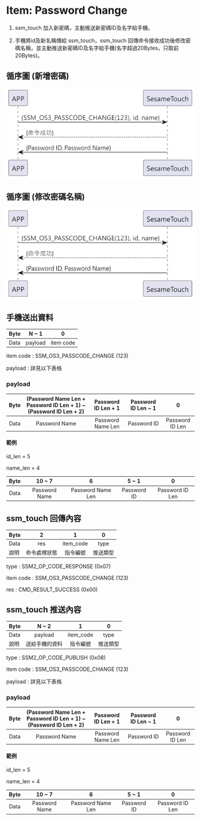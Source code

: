 # Item: Password Change

1. ssm_touch 加入新密碼，主動推送新密碼ID及名字給手機。
   
2. 手機將id及新名稱傳給 ssm_touch，ssm_touch 回傳命令接收成功後修改密碼名稱，並主動推送新密碼ID及名字給手機(名字超過20Bytes，只取前20Bytes)。

## 循序圖 (新增密碼)
<p align="left" >
  <img src="../src/pw_change/pw_change.png" alt="" title="">
</p>

## 循序圖 (修改密碼名稱)
<p align="left" >
  <img src="../src/pw_change/pw_change_name.png" alt="" title="">
</p>

## 手機送出資料
| Byte |N   ~    1| 0         |
|------|:---------:|:---------:|
| Data |payload| item code |

item code : SSM_OS3_PASSCODE_CHANGE (123)

payload : 詳見以下表格

### payload
| Byte | (Password Name Len + Password ID Len + 1) ~ (Password ID Len + 2) | Password ID Len + 1 | Password ID Len ~ 1 | 0           |
|:----:|:-----------------------------------------------------:|:---------------:|:---------------:|:-----------:|
| Data | Password Name                                             | Password Name Len   | Password ID         | Password ID Len |

#### 範例
id_len = 5

name_len = 4

| Byte | 10 ~ 7    | 6             | 5 ~ 1   | 0           |
|:----:|:---------:|:-------------:|:-------:|:-----------:|
| Data | Password Name | Password Name Len | Password ID | Password ID Len |

## ssm_touch 回傳內容
| Byte  | 2      | 1         | 0    |
|-------|:------:|:---------:|:----:|
| Data  | res    | item_code | type |
| 說明   | 命令處裡狀態 | 指令編號      | 推送類型 |

type : SSM2_OP_CODE_RESPONSE (0x07)

item code : SSM_OS3_PASSCODE_CHANGE (123)

res : CMD_RESULT_SUCCESS (0x00)


## ssm_touch 推送內容
| Byte | N ~ 2   | 1         | 0    |
|-------|:------:|:---------:|:----:|
| Data  | payload | item_code | type |
| 說明    | 送給手機的資料 | 指令編號      | 推送類型 |

type : SSM2_OP_CODE_PUBLISH (0x08)

item code : SSM_OS3_PASSCODE_CHANGE (123)

payload : 詳見以下表格

### payload
| Byte | (Password Name Len + Password ID Len + 1) ~ (Password ID Len + 2) | Password ID Len + 1 | Password ID Len ~ 1 | 0           |
|:----:|:-----------------------------------------------------:|:---------------:|:---------------:|:-----------:|
| Data | Password Name                                             | Password Name Len   | Password ID         | Password ID Len |


#### 範例
id_len = 5

name_len = 4

| Byte | 10 ~ 7    | 6             | 5 ~ 1   | 0           |
|:----:|:---------:|:-------------:|:-------:|:-----------:|
| Data | Password Name | Password Name Len | Password ID | Password ID Len |

